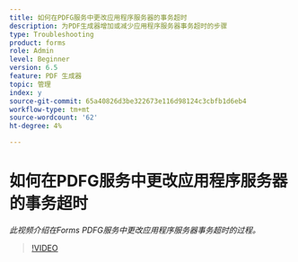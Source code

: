 ```yaml
---
title: 如何在PDFG服务中更改应用程序服务器的事务超时
description: 为PDF生成器增加或减少应用程序服务器事务超时的步骤
type: Troubleshooting
product: forms
role: Admin
level: Beginner
version: 6.5
feature: PDF 生成器
topic: 管理
index: y
source-git-commit: 65a40826d3be322673e116d98124c3cbfb1d6eb4
workflow-type: tm+mt
source-wordcount: '62'
ht-degree: 4%

---
```



# 如何在PDFG服务中更改应用程序服务器的事务超时

*此视频介绍在Forms PDFG服务中更改应用程序服务器事务超时的过程。*

>[!VIDEO](https://video.tv.adobe.com/v/335555?quality=9&learn=on)
